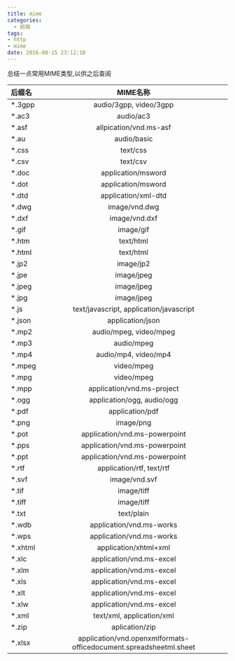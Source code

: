 ```yaml
---
title: mime
categories:
  - 前端
tags:
- http
- mime
date: 2016-08-15 23:12:10
---
```

总结一点常用MIME类型,以供之后查阅
<!-- more -->
 

| 后缀名 |      MIME名称 |
| :------ | :--------:|
|*.3gpp  |  audio/3gpp, video/3gpp
|*.ac3 |    audio/ac3
|*.asf |      allpication/vnd.ms-asf
|*.au   |        audio/basic
|*.css   |        text/css
|*.csv    |       text/csv
|*.doc    |application/msword    
|*.dot    |application/msword    
|*.dtd    |application/xml-dtd    
|*.dwg    |image/vnd.dwg    
|*.dxf    |  image/vnd.dxf
|*.gif     |       image/gif    
|*.htm    |text/html    
|*.html    |text/html    
|*.jp2      |      image/jp2    
|*.jpe       |image/jpeg
|*.jpeg    |image/jpeg
|*.jpg      |    image/jpeg    
|*.js       |text/javascript, application/javascript    
|*.json    |application/json    
|*.mp2    |audio/mpeg, video/mpeg    
|*.mp3    |audio/mpeg    
|*.mp4    |audio/mp4, video/mp4    
|*.mpeg   | video/mpeg    
|*.mpg    |video/mpeg    
|*.mpp    |application/vnd.ms-project    
|*.ogg    |application/ogg, audio/ogg    
|*.pdf    |application/pdf    
|*.png    |image/png    
|*.pot    |application/vnd.ms-powerpoint    
|*.pps    |application/vnd.ms-powerpoint    
|*.ppt    |application/vnd.ms-powerpoint    
|*.rtf    |        application/rtf, text/rtf    
|*.svf     |      image/vnd.svf    
|*.tif     |    image/tiff    
|*.tiff    |   image/tiff    
|*.txt     |      text/plain    
|*.wdb    |application/vnd.ms-works    
|*.wps    |application/vnd.ms-works    
|*.xhtml   | application/xhtml+xml    
|*.xlc    |  application/vnd.ms-excel    
|*.xlm   | application/vnd.ms-excel    
|*.xls      |     application/vnd.ms-excel    
|*.xlt     | application/vnd.ms-excel    
|*.xlw    |  application/vnd.ms-excel    
|*.xml   | text/xml, application/xml    
|*.zip  |          aplication/zip    
|*.xlsx|     application/vnd.openxmlformats-officedocument.spreadsheetml.sheet
